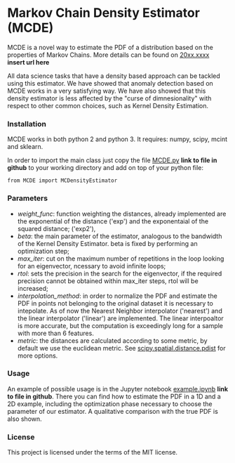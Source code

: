 # Markov Chain Density Estimator (MCDE)

MCDE is a novel way to estimate the PDF of a distribution based on the properties of Markov Chains. More details can be found on [20xx.xxxx](https://google.com/)  **insert url here**

All data science tasks that have a density based approach can be tackled using this estimator. We have showed that anomaly detection based on MCDE works in a very satisfying way. We have also showed that this density estimator is less affected by the "curse of dimnesionality" with respect to other common choices, such as Kernel Density Estimation.

### Installation

MCDE works in both python 2 and python 3. It requires: numpy, scipy, mcint and sklearn.

In order to import the main class just copy the file [MCDE.py](./MCDE.py) **link to file in github** to your working directory and add on top of your python file:

```
from MCDE import MCDensityEstimator
```

### Parameters

 + *weight_func*: function weighting the distances, already implemented are the exponential of the distance ('exp') and the exponentaial of the squared distance; ('exp2'),
 +  *beta*: the main parameter of the estimator, analogous to the bandwidth of the Kernel Density Estimator. beta is fixed by performing an optimization step;
 +  *max_iter*: cut on the maximum number of repetitions in the loop looking for an eigenvector, ncessary to avoid infinite loops;
 +  *rtol*: sets the precision in the search for the eigenvector, if the required precision cannot be obtained within max_iter steps, rtol will be increased;
 +  *interpolation_method*: in order to normalize the PDF and estimate the PDF in points not belonging to the original dataset it is necessary to intepolate. As of now the Nearest Neighbor interpolator ('nearest') and the linear interpolator ('linear') are implemented. The linear interpoaltor is more accurate, but the computation is exceedingly long for a sample with more than 6 features.
 +  *metric*: the distances are calculated according to some metric, by default we use the euclidean metric. See [scipy.spatial.distance.pdist](https://docs.scipy.org/doc/scipy/reference/generated/scipy.spatial.distance.pdist.html) for more options.


### Usage

An example of possible usage is in the Jupyter notebook [example.ipynb](./example.ipynb) **link to file in github**. 
There you can find how to estimate the PDF in a 1D and a 2D example, including the optimization phase necessary to choose the parameter of our estimator. A qualitative comparison with the true PDF is also shown.

### License

This project is licensed under the terms of the MIT license.
